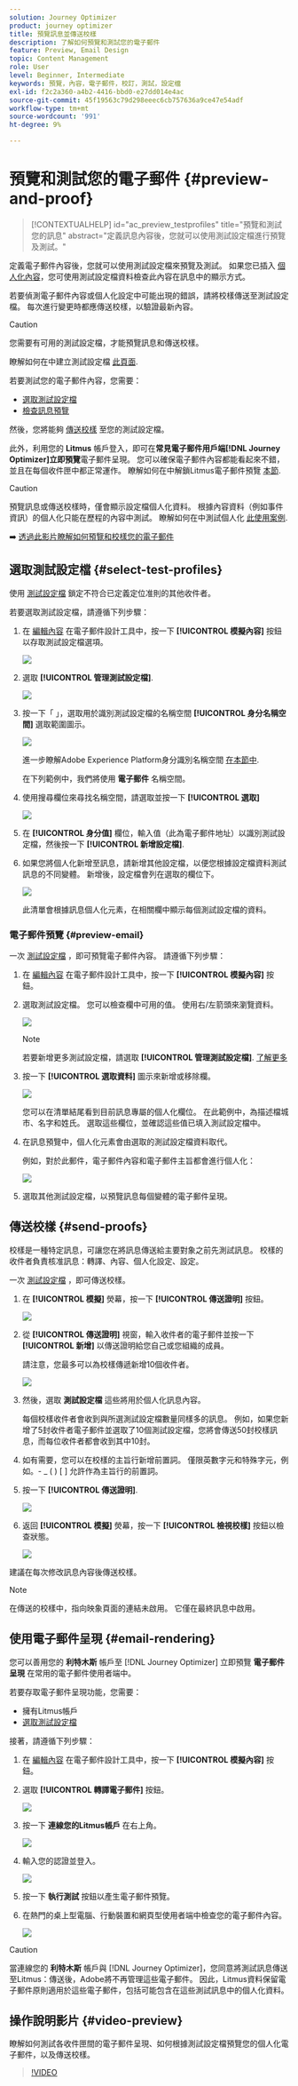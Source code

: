 ```yaml
---
solution: Journey Optimizer
product: journey optimizer
title: 預覽訊息並傳送校樣
description: 了解如何預覽和測試您的電子郵件
feature: Preview, Email Design
topic: Content Management
role: User
level: Beginner, Intermediate
keywords: 預覽，內容，電子郵件，校訂，測試，設定檔
exl-id: f2c2a360-a4b2-4416-bbd0-e27dd014e4ac
source-git-commit: 45f19563c79d298eeec6cb757636a9ce47e54adf
workflow-type: tm+mt
source-wordcount: '991'
ht-degree: 9%

---
```


# 預覽和測試您的電子郵件 {#preview-and-proof}

>[!CONTEXTUALHELP]
>id="ac_preview_testprofiles"
>title="預覽和測試您的訊息"
>abstract="定義訊息內容後，您就可以使用測試設定檔進行預覽及測試。"

定義電子郵件內容後，您就可以使用測試設定檔來預覽及測試。 如果您已插入 [個人化內容](../personalization/personalize.md)，您可使用測試設定檔資料檢查此內容在訊息中的顯示方式。

若要偵測電子郵件內容或個人化設定中可能出現的錯誤，請將校樣傳送至測試設定檔。 每次進行變更時都應傳送校樣，以驗證最新內容。

>[!CAUTION]
>
>您需要有可用的測試設定檔，才能預覽訊息和傳送校樣。
>
>瞭解如何在中建立測試設定檔 [此頁面](../audience/creating-test-profiles.md).

若要測試您的電子郵件內容，您需要：

* [選取測試設定檔](#select-test-profiles)
* [檢查訊息預覽](#preview-your-messages)

然後，您將能夠 [傳送校樣](#send-proofs) 至您的測試設定檔。

此外，利用您的 **Litmus** 帳戶登入，即可在&#x200B;**常見電子郵件用戶端[!DNL Journey Optimizer]立即預覽**&#x200B;電子郵件呈現。 您可以確保電子郵件內容都能看起來不錯，並且在每個收件匣中都正常運作。 瞭解如何在中解鎖Litmus電子郵件預覽 [本節](#email-rendering).

>[!CAUTION]
>
>預覽訊息或傳送校樣時，僅會顯示設定檔個人化資料。 根據內容資料（例如事件資訊）的個人化只能在歷程的內容中測試。 瞭解如何在中測試個人化 [此使用案例](../personalization/personalization-use-case.md).

➡️ [透過此影片瞭解如何預覽和校樣您的電子郵件](#video-preview)

## 選取測試設定檔 {#select-test-profiles}

使用 [測試設定檔](../audience/creating-test-profiles.md) 鎖定不符合已定義定位准則的其他收件者。

若要選取測試設定檔，請遵循下列步驟：

1. 在 [編輯內容](create-email.md#define-email-content) 在電子郵件設計工具中，按一下 **[!UICONTROL 模擬內容]** 按鈕以存取測試設定檔選項。

   ![](assets/email-preview-button.png)

1. 選取 **[!UICONTROL 管理測試設定檔]**.

   ![](assets/email-preview_manage-test-profiles.png)

1. 按一下「 」，選取用於識別測試設定檔的名稱空間 **[!UICONTROL 身分名稱空間]** 選取範圍圖示。

   ![](assets/previewselect-namespace.png)

   進一步瞭解Adobe Experience Platform身分識別名稱空間 [在本節中](../audience/get-started-identity.md).

   在下列範例中，我們將使用 **電子郵件** 名稱空間。

1. 使用搜尋欄位來尋找名稱空間，請選取並按一下 **[!UICONTROL 選取]**

   ![](assets/preview-email-namespace.png)

1. 在 **[!UICONTROL 身分值]** 欄位，輸入值（此為電子郵件地址）以識別測試設定檔，然後按一下 **[!UICONTROL 新增設定檔]**.

   <!--![](assets/preview-identity-value.png)-->

1. 如果您將個人化新增至訊息，請新增其他設定檔，以便您根據設定檔資料測試訊息的不同變體。 新增後，設定檔會列在選取的欄位下。

   ![](assets/preview-profile-list.png)

   此清單會根據訊息個人化元素，在相關欄中顯示每個測試設定檔的資料。

### 電子郵件預覽 {#preview-email}

一次 [測試設定檔](#select-test-profiles) ，即可預覽電子郵件內容。 請遵循下列步驟：

1. 在 [編輯內容](create-email.md#define-email-content) 在電子郵件設計工具中，按一下 **[!UICONTROL 模擬內容]** 按鈕。

1. 選取測試設定檔。 您可以檢查欄中可用的值。 使用右/左箭頭來瀏覽資料。

   ![](assets/preview-select-profile.png)

   >[!NOTE]
   >
   >若要新增更多測試設定檔，請選取 **[!UICONTROL 管理測試設定檔]**. [了解更多](#select-test-profiles)

1. 按一下 **[!UICONTROL 選取資料]** 圖示來新增或移除欄。

   ![](assets/preview-select-data.png)

   您可以在清單結尾看到目前訊息專屬的個人化欄位。 在此範例中，為描述檔城市、名字和姓氏。 選取這些欄位，並確認這些值已填入測試設定檔中。

1. 在訊息預覽中，個人化元素會由選取的測試設定檔資料取代。

   例如，對於此郵件，電子郵件內容和電子郵件主旨都會進行個人化：

   ![](assets/preview-test-profile.png)

1. 選取其他測試設定檔，以預覽訊息每個變體的電子郵件呈現。

## 傳送校樣 {#send-proofs}

校樣是一種特定訊息，可讓您在將訊息傳送給主要對象之前先測試訊息。 校樣的收件者負責核准訊息：轉譯、內容、個人化設定、設定。

一次 [測試設定檔](#select-test-profiles) ，即可傳送校樣。

1. 在 **[!UICONTROL 模擬]** 熒幕，按一下 **[!UICONTROL 傳送證明]** 按鈕。

   ![](assets/send-proof-button.png)

1. 從 **[!UICONTROL 傳送證明]** 視窗，輸入收件者的電子郵件並按一下 **[!UICONTROL 新增]** 以傳送證明給您自己或您組織的成員。

   請注意，您最多可以為校樣傳遞新增10個收件者。

   ![](assets/send-proof-add.png)

1. 然後，選取 **測試設定檔** 這些將用於個人化訊息內容。

   每個校樣收件者會收到與所選測試設定檔數量同樣多的訊息。 例如，如果您新增了5封收件者電子郵件並選取了10個測試設定檔，您將會傳送50封校樣訊息，而每位收件者都會收到其中10封。

1. 如有需要，您可以在校樣的主旨行新增前置詞。 僅限英數字元和特殊字元，例如。- _ ( ) [ ] 允許作為主旨行的前置詞。

1. 按一下 **[!UICONTROL 傳送證明]**.

   ![](assets/send-proof-select.png)

1. 返回  **[!UICONTROL 模擬]** 熒幕，按一下  **[!UICONTROL 檢視校樣]** 按鈕以檢查狀態。

   ![](assets/send-proof-view.png)

建議在每次修改訊息內容後傳送校樣。

>[!NOTE]
>
>在傳送的校樣中，指向映象頁面的連結未啟用。 它僅在最終訊息中啟用。

## 使用電子郵件呈現 {#email-rendering}

您可以善用您的 **利特木斯** 帳戶至 [!DNL Journey Optimizer] 立即預覽 **電子郵件呈現** 在常用的電子郵件使用者端中。

若要存取電子郵件呈現功能，您需要：

* 擁有Litmus帳戶
* [選取測試設定檔](#select-test-profiles)

接著，請遵循下列步驟：

1. 在 [編輯內容](create-email.md#define-email-content) 在電子郵件設計工具中，按一下 **[!UICONTROL 模擬內容]** 按鈕。

1. 選取 **[!UICONTROL 轉譯電子郵件]** 按鈕。

   ![](assets/email-rendering-button.png)

1. 按一下 **連線您的Litmus帳戶** 在右上角。

   ![](assets/email-rendering-litmus.png)

1. 輸入您的認證並登入。

   ![](assets/email-rendering-credentials.png)

1. 按一下 **執行測試** 按鈕以產生電子郵件預覽。

1. 在熱門的桌上型電腦、行動裝置和網頁型使用者端中檢查您的電子郵件內容。

   ![](assets/email-rendering-previews.png)

>[!CAUTION]
>
>當連線您的 **利特木斯** 帳戶與 [!DNL Journey Optimizer]，您同意將測試訊息傳送至Litmus：傳送後，Adobe將不再管理這些電子郵件。 因此，Litmus資料保留電子郵件原則適用於這些電子郵件，包括可能包含在這些測試訊息中的個人化資料。

## 操作說明影片 {#video-preview}

瞭解如何測試各收件匣間的電子郵件呈現、如何根據測試設定檔預覽您的個人化電子郵件，以及傳送校樣。

>[!VIDEO](https://video.tv.adobe.com/v/334239?quality=12)
